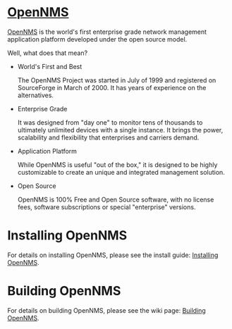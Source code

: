 [OpenNMS][]
===========

[OpenNMS][] is the world's first enterprise grade network management application platform developed under the open source model.

Well, what does that mean?

*	World's First and Best

	The OpenNMS Project was started in July of 1999 and registered on SourceForge in March of 2000. It has years of experience on the alternatives.

*	Enterprise Grade

	It was designed from "day one" to monitor tens of thousands to ultimately unlimited devices with a single instance. It brings the power, scalability and flexibility that enterprises and carriers demand.

*	Application Platform

	While OpenNMS is useful "out of the box," it is designed to be highly customizable to create an unique and integrated management solution.

* Open Source

	OpenNMS is 100% Free and Open Source software, with no license fees, software subscriptions or special "enterprise" versions.

Installing OpenNMS
==================

For details on installing OpenNMS, please see the install guide: [Installing OpenNMS][].

Building OpenNMS
================

For details on building OpenNMS, please see the wiki page: [Building OpenNMS][].

[OpenNMS]:           http://www.opennms.org/
[Building OpenNMS]:  https://wiki.opennms.org/wiki/Installation:Source
[Installing OpenNMS]:  http://docs.opennms.org/opennms/branches/develop/guide-install/guide-install.html
